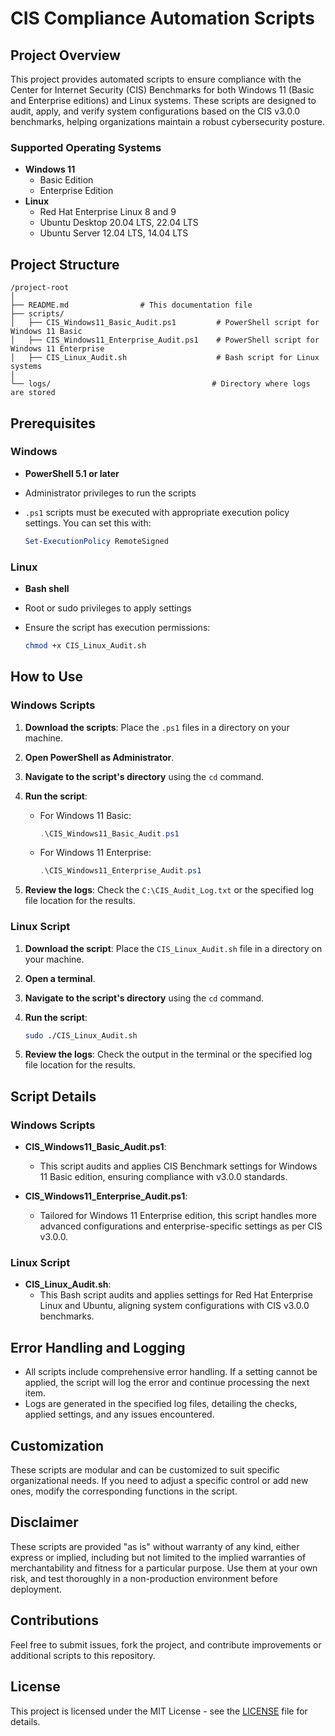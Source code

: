 # CIS Compliance Automation Scripts

## Project Overview

This project provides automated scripts to ensure compliance with the Center for Internet Security (CIS) Benchmarks for both Windows 11 (Basic and Enterprise editions) and Linux systems. These scripts are designed to audit, apply, and verify system configurations based on the CIS v3.0.0 benchmarks, helping organizations maintain a robust cybersecurity posture.

### Supported Operating Systems

- **Windows 11**
  - Basic Edition
  - Enterprise Edition
- **Linux**
  - Red Hat Enterprise Linux 8 and 9
  - Ubuntu Desktop 20.04 LTS, 22.04 LTS
  - Ubuntu Server 12.04 LTS, 14.04 LTS

## Project Structure

```
/project-root
│
├── README.md                # This documentation file
├── scripts/
│   ├── CIS_Windows11_Basic_Audit.ps1         # PowerShell script for Windows 11 Basic
│   ├── CIS_Windows11_Enterprise_Audit.ps1    # PowerShell script for Windows 11 Enterprise
│   ├── CIS_Linux_Audit.sh                    # Bash script for Linux systems
│
└── logs/                                    # Directory where logs are stored
```

## Prerequisites

### Windows

- **PowerShell 5.1 or later**
- Administrator privileges to run the scripts
- `.ps1` scripts must be executed with appropriate execution policy settings. You can set this with:

    ```powershell
    Set-ExecutionPolicy RemoteSigned
    ```

### Linux

- **Bash shell**
- Root or sudo privileges to apply settings
- Ensure the script has execution permissions:

    ```bash
    chmod +x CIS_Linux_Audit.sh
    ```

## How to Use

### Windows Scripts

1. **Download the scripts**: Place the `.ps1` files in a directory on your machine.
2. **Open PowerShell as Administrator**.
3. **Navigate to the script's directory** using the `cd` command.
4. **Run the script**:
   
   - For Windows 11 Basic:

     ```powershell
     .\CIS_Windows11_Basic_Audit.ps1
     ```

   - For Windows 11 Enterprise:

     ```powershell
     .\CIS_Windows11_Enterprise_Audit.ps1
     ```

5. **Review the logs**: Check the `C:\CIS_Audit_Log.txt` or the specified log file location for the results.

### Linux Script

1. **Download the script**: Place the `CIS_Linux_Audit.sh` file in a directory on your machine.
2. **Open a terminal**.
3. **Navigate to the script's directory** using the `cd` command.
4. **Run the script**:

   ```bash
   sudo ./CIS_Linux_Audit.sh
   ```

5. **Review the logs**: Check the output in the terminal or the specified log file location for the results.

## Script Details

### Windows Scripts

- **CIS_Windows11_Basic_Audit.ps1**:
  - This script audits and applies CIS Benchmark settings for Windows 11 Basic edition, ensuring compliance with v3.0.0 standards.
  
- **CIS_Windows11_Enterprise_Audit.ps1**:
  - Tailored for Windows 11 Enterprise edition, this script handles more advanced configurations and enterprise-specific settings as per CIS v3.0.0.

### Linux Script

- **CIS_Linux_Audit.sh**:
  - This Bash script audits and applies settings for Red Hat Enterprise Linux and Ubuntu, aligning system configurations with CIS v3.0.0 benchmarks.

## Error Handling and Logging

- All scripts include comprehensive error handling. If a setting cannot be applied, the script will log the error and continue processing the next item.
- Logs are generated in the specified log files, detailing the checks, applied settings, and any issues encountered.

## Customization

These scripts are modular and can be customized to suit specific organizational needs. If you need to adjust a specific control or add new ones, modify the corresponding functions in the script.

## Disclaimer

These scripts are provided "as is" without warranty of any kind, either express or implied, including but not limited to the implied warranties of merchantability and fitness for a particular purpose. Use them at your own risk, and test thoroughly in a non-production environment before deployment.

## Contributions

Feel free to submit issues, fork the project, and contribute improvements or additional scripts to this repository.

## License

This project is licensed under the MIT License - see the [LICENSE](LICENSE) file for details.